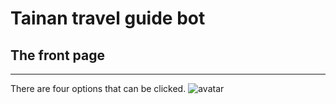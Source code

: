 # Tainan travel guide bot

## The front page
---
There are four options that can be clicked.
![avatar](/Users/mac/Desktop/LineBot0705/images/front_page.png)
